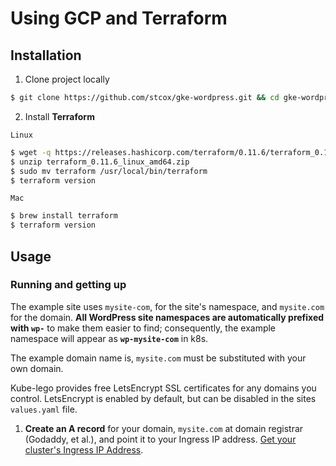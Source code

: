 # Using GCP and Terraform

## Installation
1. Clone project locally
```bash
$ git clone https://github.com/stcox/gke-wordpress.git && cd gke-wordpress
```

2. Install **Terraform**

`Linux`
```bash
$ wget -q https://releases.hashicorp.com/terraform/0.11.6/terraform_0.11.6_linux_amd64.zip
$ unzip terraform_0.11.6_linux_amd64.zip
$ sudo mv terraform /usr/local/bin/terraform
$ terraform version
```
`Mac`
```bash
$ brew install terraform
$ terraform version
```

## Usage
### Running and getting up
The example site uses `mysite-com`, for the site's namespace, and `mysite.com` for the domain. **All WordPress site namespaces are automatically prefixed with `wp-`** to make them easier to find; consequently, the example namespace will appear as **`wp-mysite-com`** in k8s.

The example domain name is, `mysite.com` must be substituted with your own domain.

Kube-lego provides free LetsEncrypt SSL certificates for any domains you control. LetsEncrypt is enabled by default, but can be disabled in the sites `values.yaml` file.

1. **Create an A record** for your domain, `mysite.com` at domain registrar (Godaddy, et al.), and point it to your Ingress IP address. [Get your cluster's Ingress IP Address](https://console.cloud.google.com/kubernetes/discovery).